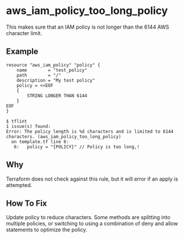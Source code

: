 # aws_iam_policy_too_long_policy

This makes sure that an IAM policy is not longer than the 6144 AWS character limit.

## Example

```hcl
resource "aws_iam_policy" "policy" {
	name        = "test_policy"
	path        = "/"
	description = "My test policy"
	policy = <<EOF
	{
		STRING LONGER THAN 6144
	}
EOF
}
```

```
$ tflint
1 issue(s) found:
Error: The policy length is %d characters and is limited to 6144 characters. (aws_iam_policy_too_long_policy)
  on template.tf line 6:
   6:   policy = "{POLICY}" // Policy is too long,!

```

## Why

Terraform does not check against this rule, but it will error if an apply is attempted.

## How To Fix

Update policy to reduce characters. Some methods are splitting into multiple policies, or switching to using a combination of deny and allow statements to optimize the policy.
